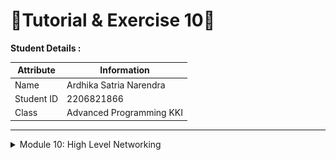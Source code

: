 # 📝Tutorial & Exercise 10📝

**Student Details :**

|  Attribute    | Information                |
|---------------|----------------------------|
| Name          | Ardhika Satria Narendra    |
| Student ID    | 2206821866                 |
| Class         | Advanced Programming KKI   |

---
<details>
<summary>Module 10: High Level Networking</summary>

## Questions and Answers

### -> Reflection 

#### 1.2: Understanding how it works

When I spawn a task using the provided spawner, it initiates an asynchronous process. The task is programmed to print "Ardhika's Computer: howdy!" and then waits for 2 seconds before printing "Ardhika's Computer: done!". In this experiment, I have inserted a synchronous println!("Ardhika's Computer: hey hey"); statement right before the asynchronous spawner call in the main function.

As a result, when the program runs, the synchronous println! statement executes immediately, outputting "Ardhika's Computer: hey hey" directly to the console. This is because synchronous code executes in the order it is written and completes before moving on. On the other hand, the asynchronous task that was spawned right after waits for its turn on the executor to start its execution. Once it begins, there is a 2-second pause implemented in the code, following which it prints "Ardhika's Computer: howdy!" and after another 2 seconds, concludes with "Ardhika's Computer: done!".

#### 1.3: Multiple Spawn and removing drop

![alt text](image.png)

In Experiment 1.3 titled "Multiple Spawn and Removing Drop", the focus was on understanding the behavior of spawning multiple asynchronous tasks in Rust and observing the effects of the `drop()` function on these tasks. Initially, a synchronous `println!("Ardhika's Computer: hey hey");` statement was executed, which outputted immediately due to its synchronous nature. Following this, three asynchronous tasks were spawned, each configured to print "Ardhika's Computer: howdy!", pause for 2 seconds, and then print "Ardhika's Computer: done!". These tasks started nearly simultaneously but did not block each other or the main program flow, demonstrating Rust's non-blocking concurrency model. The tasks printed "howdy!" one after another, each followed by "done!" after their respective delays.

The role of the `drop()` function was particularly noteworthy. When included, `drop()` effectively managed the lifecycle of the asynchronous tasks, ensuring that the program terminated cleanly after all tasks completed their execution. This was evidenced by the orderly output and shutdown of the task executor. However, omitting the `drop()` function resulted in the tasks' executor continuing indefinitely, requiring a manual termination via Ctrl+C. This highlighted the `drop()` function's importance in controlling the execution flow in Rust's asynchronous programming environment, preventing potential runaway processes and ensuring resources are properly freed after task completion. This experiment not only clarified the execution patterns of synchronous versus asynchronous code but also underscored the necessity of proper task management in concurrent programming.

---

</details>